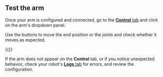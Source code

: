 ## Test the arm

Once your arm is configured and connected, go to the [**Control** tab](/fleet/machines/#control) and click on the arm's dropdown panel.

Use the buttons to move the end position or the joints and check whether it moves as expected.

{{<imgproc src="/components/arm/control.png" resize="450x" declaredimensions=true alt="Arm control panel.">}}

If the arm does not appear on the **Control** tab, or if you notice unexpected behavior, check your robot's [**Logs** tab](/fleet/machines/#logs) for errors, and review the configuration.

